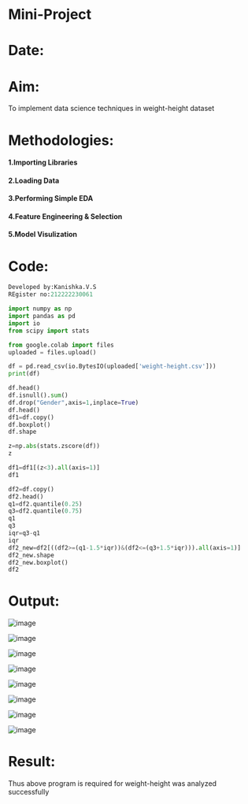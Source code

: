 # Mini-Project
# Date:
# Aim:
To implement data science techniques in weight-height dataset
# Methodologies:
#### 1.Importing Libraries
 #### 2.Loading Data
 #### 3.Performing Simple EDA
 #### 4.Feature Engineering & Selection
 #### 5.Model Visulization
# Code:
```py
Developed by:Kanishka.V.S
REgister no:212222230061
```
```py
import numpy as np
import pandas as pd
import io
from scipy import stats

from google.colab import files
uploaded = files.upload()

df = pd.read_csv(io.BytesIO(uploaded['weight-height.csv']))
print(df)

df.head()
df.isnull().sum()
df.drop("Gender",axis=1,inplace=True)
df.head()
df1=df.copy()
df.boxplot()
df.shape

z=np.abs(stats.zscore(df))
z

df1=df1[(z<3).all(axis=1)]
df1

df2=df.copy()
df2.head()
q1=df2.quantile(0.25)
q3=df2.quantile(0.75)
q1
q3
iqr=q3-q1
iqr
df2_new=df2[((df2>=(q1-1.5*iqr))&(df2<=(q3+1.5*iqr))).all(axis=1)]
df2_new.shape
df2_new.boxplot()
df2
```
# Output:
![image](https://github.com/kanishka2305/Mini-Project/assets/113497357/f08e8f40-cfd5-4182-977d-5de133caf5fa)

![image](https://github.com/kanishka2305/Mini-Project/assets/113497357/4b8abc06-fb01-4fae-9dac-4be1b7bc1019)

![image](https://github.com/kanishka2305/Mini-Project/assets/113497357/a682701a-eb0a-4078-b164-b3d40a802870)

![image](https://github.com/kanishka2305/Mini-Project/assets/113497357/22185243-e77f-4aba-8e1b-d02752943fba)

![image](https://github.com/kanishka2305/Mini-Project/assets/113497357/f11940e7-199f-4974-8001-66a7cc02d62d)

![image](https://github.com/kanishka2305/Mini-Project/assets/113497357/66d61400-dd22-402a-94d5-bdd1dcf7383f)

![image](https://github.com/kanishka2305/Mini-Project/assets/113497357/56413a24-508b-419c-9837-e40b8f9afe07)

![image](https://github.com/kanishka2305/Mini-Project/assets/113497357/93527682-e826-4450-b4d1-20718333d1d8)
# Result:
Thus above program is required for weight-height was analyzed successfully
